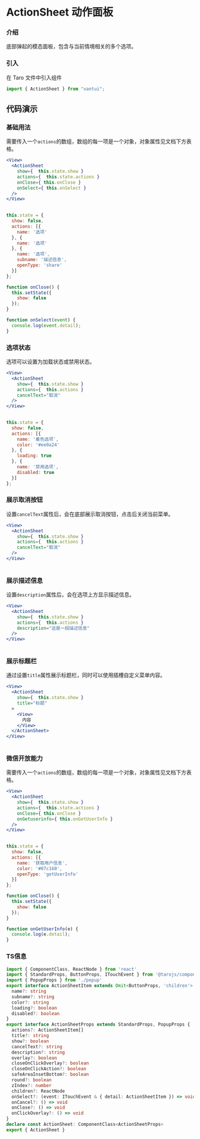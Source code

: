 # ActionSheet 动作面板

### 介绍

底部弹起的模态面板，包含与当前情境相关的多个选项。

### 引入

在 Taro 文件中引入组件

```js
import { ActionSheet } from "vantui"; 
```

## 代码演示

### 基础用法

需要传入一个`actions`的数组，数组的每一项是一个对象，对象属性见文档下方表格。

```jsx
<View>
  <ActionSheet
    show={  this.state.show }
    actions={  this.state.actions }
    onClose={ this.onClose }
    onSelect={ this.onSelect }
  />
</View>
 
```

```js
this.state = {
  show: false,
  actions: [{
    name: '选项'
  }, {
    name: '选项'
  }, {
    name: '选项',
    subname: '描述信息',
    openType: 'share'
  }]
};

function onClose() {
  this.setState({
    show: false
  });
}

function onSelect(event) {
  console.log(event.detail);
} 
```

### 选项状态

选项可以设置为加载状态或禁用状态。

```jsx
<View>
  <ActionSheet
    show={  this.state.show }
    actions={  this.actions }
    cancelText="取消"
  />
</View>
 
```

```js
this.state = {
  show: false,
  actions: [{
    name: '着色选项',
    color: '#ee0a24'
  }, {
    loading: true
  }, {
    name: '禁用选项',
    disabled: true
  }]
}; 
```

### 展示取消按钮

设置`cancelText`属性后，会在底部展示取消按钮，点击后关闭当前菜单。

```jsx
<View>
  <ActionSheet
    show={  this.state.show }
    actions={  this.actions }
    cancelText="取消"
  />
</View>
 
```

### 展示描述信息

设置`description`属性后，会在选项上方显示描述信息。

```jsx
<View>
  <ActionSheet
    show={  this.state.show }
    actions={  this.actions }
    description="这是一段描述信息"
  />
</View>
 
```

### 展示标题栏

通过设置`title`属性展示标题栏，同时可以使用插槽自定义菜单内容。

```jsx
<View>
  <ActionSheet
    show={  this.state.show }
    title="标题"
  >
    <View>
      内容
    </View>
  </ActionSheet>
</View>
 
```

### 微信开放能力

需要传入一个`actions`的数组，数组的每一项是一个对象，对象属性见文档下方表格。

```jsx
<View>
  <ActionSheet
    show={  this.state.show }
    actions={  this.state.actions }
    onClose={ this.onClose }
    onGetuserinfo={ this.onGetUserInfo }
  />
</View>
 
```

```js
this.state = {
  show: false,
  actions: [{
    name: '获取用户信息',
    color: '#07c160',
    openType: 'getUserInfo'
  }]
};

function onClose() {
  this.setState({
    show: false
  });
}

function onGetUserInfo(e) {
  console.log(e.detail);
} 
```
### TS信息
```ts 
import { ComponentClass, ReactNode } from 'react'
import { StandardProps, ButtonProps, ITouchEvent } from '@tarojs/components'
import { PopupProps } from './popup'
export interface ActionSheetItem extends Omit<ButtonProps, 'children'> {
  name?: string
  subname?: string
  color?: string
  loading?: boolean
  disabled?: boolean
}
export interface ActionSheetProps extends StandardProps, PopupProps {
  actions?: ActionSheetItem[]
  title?: string
  show?: boolean
  cancelText?: string
  description?: string
  overlay?: boolean
  closeOnClickOverlay?: boolean
  closeOnClickAction?: boolean
  safeAreaInsetBottom?: boolean
  round?: boolean
  zIndex?: number
  children?: ReactNode
  onSelect?: (event: ITouchEvent & { detail: ActionSheetItem }) => void
  onCancel?: () => void
  onClose?: () => void
  onClickOverlay?: () => void
}
declare const ActionSheet: ComponentClass<ActionSheetProps>
export { ActionSheet }
```
